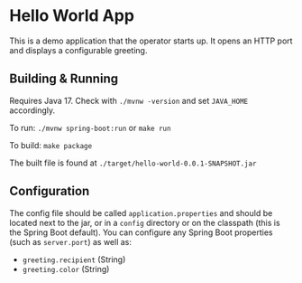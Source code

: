 # Hello World App

This is a demo application that the operator starts up. It opens an HTTP port and displays a configurable greeting.

## Building & Running

Requires Java 17. Check with `./mvnw -version` and set `JAVA_HOME` accordingly.

To run: `./mvnw spring-boot:run` or `make run`

To build: `make package`

The built file is found at `./target/hello-world-0.0.1-SNAPSHOT.jar`

## Configuration

The config file should be called `application.properties` and should be located next to the jar, or in a `config` directory or on the classpath (this is the Spring Boot default). You can configure any Spring Boot properties (such as `server.port`) as well as:

- `greeting.recipient` (String)
- `greeting.color` (String)
